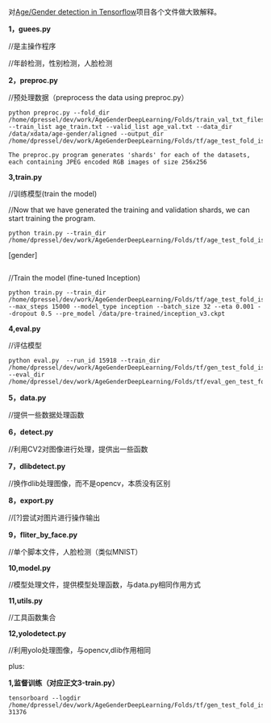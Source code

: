 对[Age/Gender detection in Tensorflow](URL'https://github.com/dpressel/rude-carnie')项目各个文件做大致解释。

**1，guees.py**

//是主操作程序

//年龄检测，性别检测，人脸检测

**2，preproc.py**

//预处理数据（preprocess the data using preproc.py）

```
python preproc.py --fold_dir /home/dpressel/dev/work/AgeGenderDeepLearning/Folds/train_val_txt_files_per_fold/test_fold_is_0 --train_list age_train.txt --valid_list age_val.txt --data_dir /data/xdata/age-gender/aligned --output_dir /home/dpressel/dev/work/AgeGenderDeepLearning/Folds/tf/age_test_fold_is_0

The preproc.py program generates 'shards' for each of the datasets, each containing JPEG encoded RGB images of size 256x256
```

**3,train.py**

//训练模型(train the model)

//Now that we have generated the training and validation shards, we can start training the program. 

```
python train.py --train_dir /home/dpressel/dev/work/AgeGenderDeepLearning/Folds/tf/age_test_fold_is_0
```
[gender]
```python train.py --train_dir /home/dpressel/dev/work/AgeGenderDeepLearning/Folds/tf/gen_test_fold_is_0 --max_steps 30000 --eta 0.001
```

//Train the model (fine-tuned Inception)

 ```
python train.py --train_dir /home/dpressel/dev/work/AgeGenderDeepLearning/Folds/tf/age_test_fold_is_0 --max_steps 15000 --model_type inception --batch_size 32 --eta 0.001 --dropout 0.5 --pre_model /data/pre-trained/inception_v3.ckpt
 ```

**4,eval.py**

//评估模型
```
python eval.py  --run_id 15918 --train_dir /home/dpressel/dev/work/AgeGenderDeepLearning/Folds/tf/gen_test_fold_is_0/ --eval_dir /home/dpressel/dev/work/AgeGenderDeepLearning/Folds/tf/eval_gen_test_fold_is_0
```
**5，data.py**

//提供一些数据处理函数

**6，detect.py**

//利用CV2对图像进行处理，提供出一些函数

**7，dlibdetect.py**

//换作dlib处理图像，而不是opencv，本质没有区别

**8，export.py**

//[?]尝试对图片进行操作输出

**9，fliter_by_face.py**

//单个脚本文件，人脸检测（类似MNIST）

**10,model.py**

//模型处理文件，提供模型处理函数，与data.py相同作用方式

**11,utils.py**

//工具函数集合

**12,yolodetect.py**

//利用yolo处理图像，与opencv,dlib作用相同


plus:

**1,监督训练（对应正文3-train.py）**

```
tensorboard --logdir /home/dpressel/dev/work/AgeGenderDeepLearning/Folds/tf/gen_test_fold_is_0/run-31376
```
